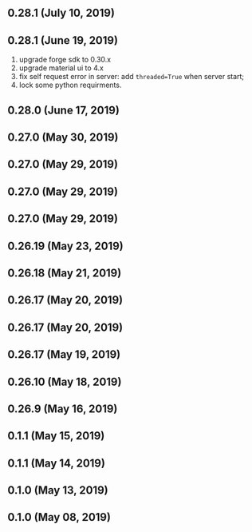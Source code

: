 ## 0.28.1 (July 10, 2019)


## 0.28.1 (June 19, 2019)

1. upgrade forge sdk to 0.30.x
1. upgrade material ui to 4.x
1. fix self request error in server: add `threaded=True` when server start;
1. lock some python requirments.

## 0.28.0 (June 17, 2019)


## 0.27.0 (May 30, 2019)


## 0.27.0 (May 29, 2019)


## 0.27.0 (May 29, 2019)


## 0.27.0 (May 29, 2019)


## 0.26.19 (May 23, 2019)


## 0.26.18 (May 21, 2019)


## 0.26.17 (May 20, 2019)


## 0.26.17 (May 20, 2019)


## 0.26.17 (May 19, 2019)


## 0.26.10 (May 18, 2019)


## 0.26.9 (May 16, 2019)


## 0.1.1 (May 15, 2019)


## 0.1.1 (May 14, 2019)


## 0.1.0 (May 13, 2019)


## 0.1.0 (May 08, 2019)


